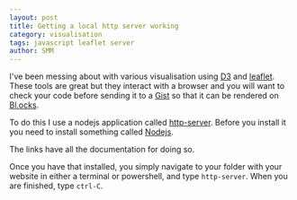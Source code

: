 ```yaml
---
layout: post
title: Getting a local http server working
category: visualisation
tags: javascript leaflet server 
author: SMM
---
```


I've been messing about with various visualisation using [D3](https://d3js.org/) and [leaflet](http://leafletjs.com/). 
These tools are great but they interact with a browser and you will want to check your code before sending it to a [Gist](https://help.github.com/articles/about-gists/) so that it can be rendered on [Bl.ocks](https://bl.ocks.org/).

To do this I use a nodejs application called [http-server](https://www.npmjs.com/package/http-server).
Before you install it you need to install something called [Nodejs](https://docs.npmjs.com/getting-started/installing-node). 

The links have all the documentation for doing so. 

Once you have that installed, you simply navigate to your folder with your website in either a terminal or powershell, and type `http-server`. When you are finished, type `ctrl-C`.

























